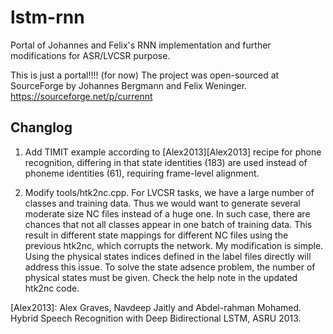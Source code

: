 lstm-rnn
========

Portal of Johannes and Felix's RNN implementation and further modifications for ASR/LVCSR purpose.

This is just a portal!!!! (for now)
The project was open-sourced at SourceForge by Johannes Bergmann and Felix Weninger. https://sourceforge.net/p/currennt

## Changlog
1. Add TIMIT example according to [Alex2013][Alex2013] recipe for phone recognition, differing in that state identities (183) are used instead of phoneme identities (61), requiring frame-level alignment.

2. Modify tools/htk2nc.cpp. For LVCSR tasks, we have a large number of classes and training data. Thus we would want to generate several moderate size NC files instead of a huge one. In such case, there are chances that not all classes appear in one batch of training data. This result in different state mappings for different NC files using the previous htk2nc, which corrupts the network. My modification is simple. Using the physical states indices defined in the label files directly will address this issue. To solve the state adsence problem, the number of physical states must be given. Check the help note in the updated htk2nc code.


[Alex2013]: Alex Graves, Navdeep Jaitly and Abdel-rahman Mohamed. Hybrid Speech Recognition with Deep Bidirectional LSTM, ASRU 2013.
